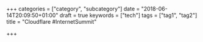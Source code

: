 +++
categories = ["category", "subcategory"]
date = "2018-06-14T20:09:50+01:00"
draft = true
keywords = ["tech"]
tags = ["tag1", "tag2"]
title = "Cloudflare #InternetSummit"

+++

<!--more-->
